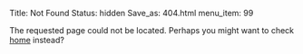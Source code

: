 Title: Not Found
Status: hidden
Save_as: 404.html
menu_item: 99

The requested page could not be located. Perhaps you might want to check [home](/) instead?

